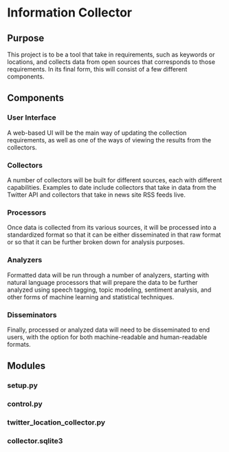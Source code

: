 # Information Collector

## Purpose

This project is to be a tool that take in requirements, such as keywords or locations, and collects 
data from open sources that corresponds to those requirements. In its final form, this will consist of 
a few different components.

## Components

### User Interface

A web-based UI will be the main way of updating the collection requirements, as well as one of the ways 
of viewing the results from the collectors.

### Collectors

A number of collectors will be built for different sources, each with different capabilities. Examples 
to date include collectors that take in data from the Twitter API and collectors that take in news site RSS 
feeds live.

### Processors

Once data is collected from its various sources, it will be processed into a standardized format so that 
it can be either disseminated in that raw format or so that it can be further broken down for analysis 
purposes.

### Analyzers

Formatted data will be run through a number of analyzers, starting with natural language processors that 
will prepare the data to be further analyzed using speech tagging, topic modeling, sentiment analysis, 
and other forms of machine learning and statistical techniques.  

### Disseminators

Finally, processed or analyzed data will need to be disseminated to end users, with the option for both 
machine-readable and human-readable formats.  

## Modules

### setup.py

### control.py

### twitter_location_collector.py

### collector.sqlite3